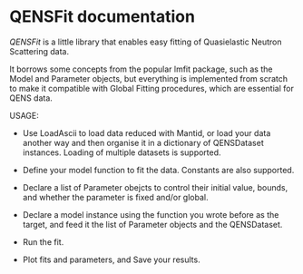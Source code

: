 QENSFit documentation
=====================

*QENSFit* is a little library that enables easy fitting of
Quasielastic Neutron Scattering data.

It borrows some concepts from the popular lmfit package,
such as the Model and Parameter objects, but everything is
implemented from scratch to make it compatible with
Global Fitting procedures, which are essential for QENS data.

USAGE:

* Use LoadAscii to load data reduced with Mantid, or load your
  data another way and then organise it in a dictionary of
  QENSDataset instances. Loading of multiple datasets is supported.

* Define your model function to fit the data. Constants are also
  supported.

* Declare a list of Parameter obejcts to control their initial
  value, bounds, and whether the parameter is fixed and/or global.

* Declare a model instance using the function you wrote before
  as the target, and feed it the list of Parameter objects and
  the QENSDataset.

* Run the fit.

* Plot fits and parameters, and Save your results.


